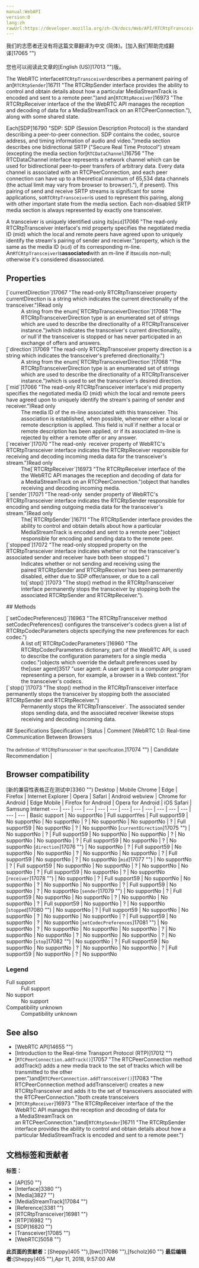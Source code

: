 ```yaml
---
manual:WebAPI
version:0
lang:zh
rawUrl:https://developer.mozilla.org/zh-CN/docs/Web/API/RTCRtpTransceiver
---
```




<bdi>我们的志愿者还没有将这篇文章翻译为<bdi>中文 (简体)</bdi>。[加入我们帮助完成翻译]17065 "")<br></br>您也可以阅读此文章的[English (US)]17013 "")版。</bdi>






The WebRTC interface`RTCRtpTransceiver`describes a permanent pairing of an[`RTCRtpSender`]16711 "The RTCRtpSender interface provides the ability to control and obtain details about how a particular MediaStreamTrack is encoded and sent to a remote peer.")and an[`RTCRtpReceiver`]16973 "The RTCRtpReceiver interface of the the WebRTC API manages the reception and decoding of data for a MediaStreamTrack on an RTCPeerConnection."), along with some shared state.



Each[SDP]16790 "SDP: SDP (Session Description Protocol) is the standard describing a peer-to-peer connection. SDP contains the codec, source address, and timing information of audio and video.")media section describes one bidirectional SRTP (&quot;Secure Real Time Protocol&quot;) stream (excepting the media section for[`RTCDataChannel`]16756 "The RTCDataChannel interface represents a network channel which can be used for bidirectional peer-to-peer transfers of arbitrary data. Every data channel is associated with an RTCPeerConnection, and each peer connection can have up to a theoretical maximum of 65,534 data channels (the actual limit may vary from browser to browser)."), if present). This pairing of send and receive SRTP streams is significant for some applications, so`RTCRtpTransceiver`is used to represent this pairing, along with other important state from the media section. Each non-disabled SRTP media section is always represented by exactly one transceiver.



A transceiver is uniquely identified using its[`mid`]17066 "The read-only RTCRtpTransceiver interface's mid property specifies the negotiated media ID (mid) which the local and remote peers have agreed upon to uniquely identify the stream's pairing of sender and receiver.")property, which is the same as the media ID (`mid`) of its corresponding m-line. An`RTCRtpTransceiver`is**associated**with an m-line if its`mid`is non-null; otherwise it&#39;s considered disassociated.


## Properties<a name="Properties"></a>
<dl><dt>[`currentDirection`]17067 "The read-only RTCRtpTransceiver property currentDirection is a string which indicates the current directionality of the transceiver.")Read only</dt><dd>A string from the enum[`RTCRtpTransceiverDirection`]17068 "The RTCRtpTransceiverDirection type is an enumerated set of strings which are used to describe the directionality of a RTCRtpTransceiver instance.")which indicates the transceiver&#39;s current directionality, or`null`if the transceiver is stopped or has never participated in an exchange of offers and answers.</dd><dt>[`direction`]17069 "The read-only RTCRtpTransceiver property direction is a string which indicates the transceiver's preferred directionality.")</dt><dd>A string from the enum[`RTCRtpTransceiverDirection`]17068 "The RTCRtpTransceiverDirection type is an enumerated set of strings which are used to describe the directionality of a RTCRtpTransceiver instance.")which is used to set the transceiver&#39;s desired direction.</dd><dt>[`mid`]17066 "The read-only RTCRtpTransceiver interface's mid property specifies the negotiated media ID (mid) which the local and remote peers have agreed upon to uniquely identify the stream's pairing of sender and receiver.")Read only</dt><dd>The media ID of the m-line associated with this transceiver. This association is established, when possible, whenever either a local or remote description is applied. This field is`null`if neither a local or remote description has been applied, or if its associated m-line is rejected by either a remote offer or any answer.</dd><dt>[`receiver`]17070 "The read-only  receiver property of WebRTC's RTCRtpTransceiver interface indicates the RTCRtpReceiver responsible for receiving and decoding incoming media data for the transceiver's stream.")Read only</dt><dd>The[`RTCRtpReceiver`]16973 "The RTCRtpReceiver interface of the the WebRTC API manages the reception and decoding of data for a MediaStreamTrack on an RTCPeerConnection.")object that handles receiving and decoding incoming media.</dd><dt>[`sender`]17071 "The read-only  sender property of WebRTC's RTCRtpTransceiver interface indicates the RTCRtpSender responsible for encoding and sending outgoing media data for the transceiver's stream.")Read only</dt><dd>The[`RTCRtpSender`]16711 "The RTCRtpSender interface provides the ability to control and obtain details about how a particular MediaStreamTrack is encoded and sent to a remote peer.")object responsible for encoding and sending data to the remote peer.</dd><dt>[`stopped`]17072 "The read-only stopped property on the RTCRtpTransceiver interface indicates whether or not the transceiver's associated sender and receiver have both been stopped.")</dt><dd>Indicates whether or not sending and receiving using the paired`RTCRtpSender`and`RTCRtpReceiver`has been permanently disabled, either due to SDP offer/answer, or due to a call to[`stop()`]17073 "The stop() method in the RTCRtpTransceiver interface permanently stops the transceiver by stopping both the associated RTCRtpSender and RTCRtpReceiver.").</dd></dl>
## Methods<a name="Methods"></a>
<dl><dt>[`setCodecPreferences()`]16963 "The RTCRtpTransceiver method setCodecPreferences() configures the transceiver's codecs given a list of RTCRtpCodecParameters objects specifying the new preferences for each codec.")</dt><dd>A list of[`RTCRtpCodecParameters`]16960 "The RTCRtpCodecParameters dictionary, part of the WebRTC API, is used to describe the configuration parameters for a single media codec.")objects which override the default preferences used by the[user agent]3517 "user agent: A user agent is a computer program representing a person, for example, a browser in a Web context.")for the transceiver&#39;s codecs.</dd><dt>[`stop()`]17073 "The stop() method in the RTCRtpTransceiver interface permanently stops the transceiver by stopping both the associated RTCRtpSender and RTCRtpReceiver.")</dt><dd>Permanently stops the`RTCRtpTransceiver`. The associated sender stops sending data, and the associated receiver likewise stops receiving and decoding incoming data.</dd></dl>
## Specifications<a name="Specifications"></a>
Specification | Status | Comment 
[WebRTC 1.0: Real-time Communication Between Browsers<br></br><small>The definition of &#39;RTCRtpTransceiver&#39; in that specification.</small>]17074 "") | Candidate Recommendation |  


## Browser compatibility<a name="Browser_compatibility"></a>
[新的兼容性表格正在测试中<i></i>]3360 "")
<abbr>Desktop<i></i></abbr> | <abbr>Mobile<i></i></abbr> 
<abbr>Chrome<i></i></abbr> | <abbr>Edge<i></i></abbr> | <abbr>Firefox<i></i></abbr> | <abbr>Internet Explorer<i></i></abbr> | <abbr>Opera<i></i></abbr> | <abbr>Safari<i></i></abbr> | <abbr>Android webview<i></i></abbr> | <abbr>Chrome for Android<i></i></abbr> | <abbr>Edge Mobile<i></i></abbr> | <abbr>Firefox for Android<i></i></abbr> | <abbr>Opera for Android<i></i></abbr> | <abbr>iOS Safari<i></i></abbr> | <abbr>Samsung Internet<i></i></abbr> 
 ---  |  ---  |  ---  |  ---  |  ---  |  ---  |  ---  |  ---  |  ---  |  ---  |  ---  |  ---  |  ---  |  ---  | 
Basic support | <abbr>No support</abbr>No | <abbr>Full support</abbr>Yes | <abbr>Full support</abbr>59 | <abbr>No support</abbr>No | <abbr>No support</abbr>No | <abbr>?</abbr> | <abbr>No support</abbr>No | <abbr>No support</abbr>No | <abbr>?</abbr> | <abbr>Full support</abbr>59 | <abbr>No support</abbr>No | <abbr>?</abbr> | <abbr>No support</abbr>No 
[`currentDirection`]17075 "") | <abbr>No support</abbr>No | <abbr>?</abbr> | <abbr>Full support</abbr>59 | <abbr>No support</abbr>No | <abbr>No support</abbr>No | <abbr>?</abbr> | <abbr>No support</abbr>No | <abbr>No support</abbr>No | <abbr>?</abbr> | <abbr>Full support</abbr>59 | <abbr>No support</abbr>No | <abbr>?</abbr> | <abbr>No support</abbr>No 
[`direction`]17076 "") | <abbr>No support</abbr>No | <abbr>?</abbr> | <abbr>Full support</abbr>59 | <abbr>No support</abbr>No | <abbr>No support</abbr>No | <abbr>?</abbr> | <abbr>No support</abbr>No | <abbr>No support</abbr>No | <abbr>?</abbr> | <abbr>Full support</abbr>59 | <abbr>No support</abbr>No | <abbr>?</abbr> | <abbr>No support</abbr>No 
[`mid`]17077 "") | <abbr>No support</abbr>No | <abbr>?</abbr> | <abbr>Full support</abbr>59 | <abbr>No support</abbr>No | <abbr>No support</abbr>No | <abbr>?</abbr> | <abbr>No support</abbr>No | <abbr>No support</abbr>No | <abbr>?</abbr> | <abbr>Full support</abbr>59 | <abbr>No support</abbr>No | <abbr>?</abbr> | <abbr>No support</abbr>No 
[`receiver`]17078 "") | <abbr>No support</abbr>No | <abbr>?</abbr> | <abbr>Full support</abbr>59 | <abbr>No support</abbr>No | <abbr>No support</abbr>No | <abbr>?</abbr> | <abbr>No support</abbr>No | <abbr>No support</abbr>No | <abbr>?</abbr> | <abbr>Full support</abbr>59 | <abbr>No support</abbr>No | <abbr>?</abbr> | <abbr>No support</abbr>No 
[`sender`]17079 "") | <abbr>No support</abbr>No | <abbr>?</abbr> | <abbr>Full support</abbr>59 | <abbr>No support</abbr>No | <abbr>No support</abbr>No | <abbr>?</abbr> | <abbr>No support</abbr>No | <abbr>No support</abbr>No | <abbr>?</abbr> | <abbr>Full support</abbr>59 | <abbr>No support</abbr>No | <abbr>?</abbr> | <abbr>No support</abbr>No 
[`stopped`]17080 "") | <abbr>No support</abbr>No | <abbr>?</abbr> | <abbr>Full support</abbr>59 | <abbr>No support</abbr>No | <abbr>No support</abbr>No | <abbr>?</abbr> | <abbr>No support</abbr>No | <abbr>No support</abbr>No | <abbr>?</abbr> | <abbr>Full support</abbr>59 | <abbr>No support</abbr>No | <abbr>?</abbr> | <abbr>No support</abbr>No 
[`setCodecPreferences`]17081 "") | <abbr>No support</abbr>No | <abbr>?</abbr> | <abbr>No support</abbr>No | <abbr>No support</abbr>No | <abbr>No support</abbr>No | <abbr>?</abbr> | <abbr>No support</abbr>No | <abbr>No support</abbr>No | <abbr>?</abbr> | <abbr>No support</abbr>No | <abbr>No support</abbr>No | <abbr>?</abbr> | <abbr>No support</abbr>No 
[`stop`]17082 "") | <abbr>No support</abbr>No | <abbr>?</abbr> | <abbr>Full support</abbr>59 | <abbr>No support</abbr>No | <abbr>No support</abbr>No | <abbr>?</abbr> | <abbr>No support</abbr>No | <abbr>No support</abbr>No | <abbr>?</abbr> | <abbr>Full support</abbr>59 | <abbr>No support</abbr>No | <abbr>?</abbr> | <abbr>No support</abbr>No 


### Legend<a name="Legend"></a>
<dl><dt><abbr>Full support</abbr></dt><dd>Full support</dd><dt><abbr>No support</abbr></dt><dd>No support</dd><dt><abbr>Compatibility unknown</abbr></dt><dd>Compatibility unknown</dd></dl>


## See also<a name="See_also"></a>

* [WebRTC API]14655 "")
* [Introduction to the Real-time Transport Protocol (RTP)]17012 "")
* [`RTCPeerConnection.addTrack()`]17057 "The RTCPeerConnection method addTrack() adds a new media track to the set of tracks which will be transmitted to the other peer.")and[`RTCPeerConnection.addTransceiver()`]17083 "The RTCPeerConnection method addTransceiver() creates a new RTCRtpTransceiver and adds it to the set of transceivers associated with the RTCPeerConnection.")both create transceivers
* [`RTCRtpReceiver`]16973 "The RTCRtpReceiver interface of the the WebRTC API manages the reception and decoding of data for a MediaStreamTrack on an RTCPeerConnection.")and[`RTCRtpSender`]16711 "The RTCRtpSender interface provides the ability to control and obtain details about how a particular MediaStreamTrack is encoded and sent to a remote peer.")







## 文档标签和贡献者
**标签：**
* [API]50 "")
* [Interface]3380 "")
* [Media]3827 "")
* [MediaStreamTrack]17084 "")
* [Reference]3381 "")
* [RTCRtpTransceiver]16981 "")
* [RTP]16982 "")
* [SDP]16820 "")
* [Transceiver]17085 "")
* [WebRTC]5058 "")

**此页面的贡献者：**[Sheppy]405 ""),[bwc]17086 ""),[fscholz]60 "")
**最后编辑者:**[Sheppy]405 ""),<time>Apr 11, 2018, 9:57:00 AM</time>


